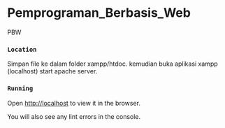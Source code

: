 # Pemprograman_Berbasis_Web
PBW

### `Location`
Simpan file ke dalam folder xampp/htdoc.
kemudian buka aplikasi xampp (localhost) start apache server.

### `Running`
Open [http://localhost](http://localhost://) to view it in the browser.

You will also see any lint errors in the console.
